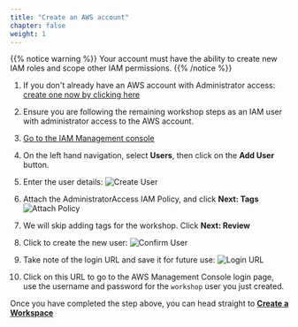 ```yaml
---
title: "Create an AWS account"
chapter: false
weight: 1
---
```


{{% notice warning %}}
Your account must have the ability to create new IAM roles and scope other IAM permissions.
{{% /notice %}}

1. If you don't already have an AWS account with Administrator access: [create
one now by clicking here](https://aws.amazon.com/getting-started/)

1. Ensure you are following the remaining workshop steps
    as an IAM user with administrator access to the AWS account.

1. [Go to the IAM Management console](https://console.aws.amazon.com/iam/home?#/users$new)

1. On the left hand navigation, select **Users**, then click on the **Add User** button.

1. Enter the user details:
![Create User](/images/iam-1-create-user.png)

1. Attach the AdministratorAccess IAM Policy, and click **Next: Tags**
![Attach Policy](/images/iam-2-attach-policy.png)

1. We will skip adding tags for the workshop. Click **Next: Review**

1. Click to create the new user:
![Confirm User](/images/iam-3-create-user.png)

1. Take note of the login URL and save it for future use:
![Login URL](/images/iam-4-save-url.png)

1. Click on this URL to go to the AWS Management Console login page, use the username and password for the `workshop` user you just created.

Once you have completed the step above, you can head straight to [**Create a Workspace**](../../workspace/workspace)